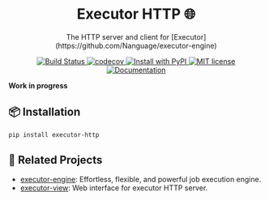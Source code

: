 <div align="center">
<h1> Executor HTTP 🌐 </h1>

<p> The HTTP server and client for [Executor](https://github.com/Nanguage/executor-engine) </p>

<p>
  <a href="https://github.com/Nanguage/executor-http/actions/workflows/build_and_test.yml">
      <img src="https://github.com/Nanguage/executor-http/actions/workflows/build_and_test.yml/badge.svg" alt="Build Status">
  </a>
  <a href="https://app.codecov.io/gh/Nanguage/executor-http">
      <img src="https://codecov.io/gh/Nanguage/executor-http/branch/master/graph/badge.svg" alt="codecov">
  </a>
  <a href="https://pypi.org/project/executor-http/">
    <img src="https://img.shields.io/pypi/v/executor-http.svg" alt="Install with PyPI" />
  </a>
  <a href="https://github.com/Nanguage/executor-http/blob/master/LICENSE">
    <img src="https://img.shields.io/github/license/Nanguage/executor-http" alt="MIT license" />
  </a>
  <a href="https://executor-http.readthedocs.io/en/latest/">
  	<img src="https://readthedocs.org/projects/executor-http/badge/?version=latest" alt="Documentation">
  </a>
</p>
</div>

**Work in progress**

## 📦 Installation

```bash
pip install executor-http
```

## 🔗 Related Projects

- [executor-engine](https://github.com/Nanguage/executor-engine): Effortless, flexible, and powerful job execution engine.
- [executor-view](https://github.com/Nanguage/executor-view): Web interface for executor HTTP server.
